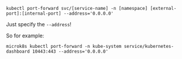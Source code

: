 ```
kubectl port-forward svc/[service-name] -n [namespace] [external-port]:[internal-port] --address='0.0.0.0'
```

Just specify the `--address`!

So for example:

```
microk8s kubectl port-forward -n kube-system service/kubernetes-dashboard 10443:443 --address='0.0.0.0'
```